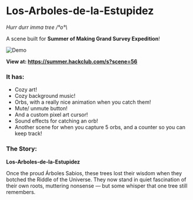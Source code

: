# Los-Arboles-de-la-Estupidez

<i>Hurr durr imma tree /°o°\ </i>

A scene built for **Summer of Making Grand Survey Expedition**!

![Demo](<https://summer.hackclub.com/rails/active_storage/blobs/redirect/eyJfcmFpbHMiOnsiZGF0YSI6NzIyMDgsImV4cCI6IjIwMjUtMDktMzBUMTQ6MDI6NDYuOTM1WiIsInB1ciI6ImJsb2JfaWQifX0=--3e38e81f372aca934517efcac789069b2c9f81cd/ezgif.com-video-to-gif-converter%20(3).gif>)

**View at: https://summer.hackclub.com/s?scene=56**

### It has:

- Cozy art!
- Cozy background music!
- Orbs, with a really nice animation when you catch them!
- Mute/ unmute button!
- And a custom pixel art cursor!
- Sound effects for catching an orb!
- Another scene for when you capture 5 orbs, and a counter so you can keep track!

### The Story:

**Los-Arboles-de-la-Estupidez**

Once the proud Árboles Sabios, these trees
lost their wisdom when they botched the Riddle of the Universe. They
now stand in quiet fascination of their own roots, muttering nonsense
— but some whisper that one tree still remembers.
